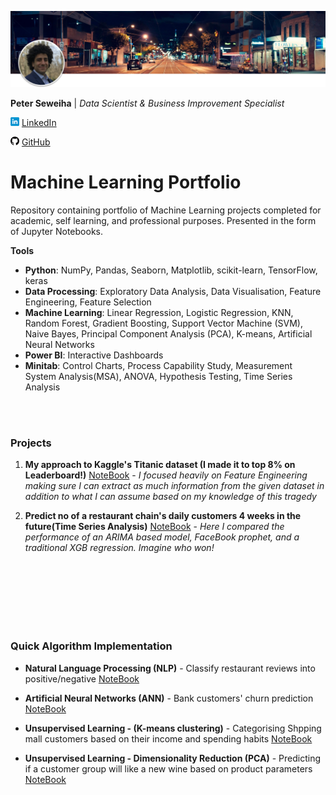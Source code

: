 [![Footer](images/header.png)](https://peter-seweiha.github.io/)

**Peter Seweiha** |
*Data Scientist & Business Improvement Specialist*

  [![LinkedIn](images/linkedin14.png)](https://www.linkedin.com/in/pseweiha/) [LinkedIn](https://www.linkedin.com/in/pseweiha/)

  [![GitHub](images/github14.png)](https://github.com/peter-seweiha) [GitHub](https://github.com/peter-seweiha)


# Machine Learning Portfolio
Repository containing portfolio of Machine Learning projects completed for academic, self learning, and professional purposes. Presented in the form of Jupyter Notebooks.


**Tools**
  - **Python**: NumPy, Pandas, Seaborn, Matplotlib, scikit-learn, TensorFlow, keras
  - **Data Processing**: Exploratory Data Analysis, Data Visualisation, Feature Engineering, Feature Selection
  - **Machine Learning**: Linear Regression, Logistic Regression, KNN, Random Forest, Gradient Boosting, Support Vector Machine (SVM), Naive Bayes, Principal Component Analysis (PCA), K-means, Artificial Neural Networks
  - **Power BI**: Interactive Dashboards
  - **Minitab**: Control Charts, Process Capability Study, Measurement System Analysis(MSA), ANOVA, Hypothesis Testing, Time Series Analysis

<br/><br/>

### Projects
1. **My approach to Kaggle's Titanic dataset (I made it to top 8% on Leaderboard!)** [NoteBook](https://github.com/peter-seweiha/peter-seweiha.github.io/blob/master/projects/3_The%20Titanic%20Dataset/My_solution.ipynb) - *I focused heavily on Feature Engineering making sure I can extract as much information from the given dataset in addition to what I can assume based on my knowledge of this tragedy*

2. **Predict no of a restaurant chain's daily customers 4 weeks in the future(Time Series Analysis)** [NoteBook](https://github.com/peter-seweiha/peter-seweiha.github.io/blob/master/projects/8_TimeSeries/TimeSeries%20Project.ipynb) - 
*Here I compared the performance of an ARIMA based model, FaceBook prophet, and a traditional XGB regression. Imagine who won!*

<br/><br/>
<br/><br/>
<br/><br/>


### Quick Algorithm Implementation
- **Natural Language Processing (NLP)** - Classify restaurant reviews into positive/negative  [NoteBook](https://github.com/peter-seweiha/peter-seweiha.github.io/blob/master/projects/4_NLP/%20Natural%20Language%20Processing.ipynb)

- **Artificial Neural Networks (ANN)** - Bank customers' churn prediction  [NoteBook](https://github.com/peter-seweiha/peter-seweiha.github.io/blob/master/projects/5_ANN/Churn%20Prediction%20using%20Deep%20Learning.ipynb)

- **Unsupervised Learning - (K-means clustering)** - Categorising Shpping mall customers based on their income and spending habits  [NoteBook](https://github.com/peter-seweiha/peter-seweiha.github.io/blob/master/projects/6_k-means/K-means%20clustering.ipynb)

- **Unsupervised Learning - Dimensionality Reduction (PCA)** - Predicting if a customer group will like a new wine based on product parameters  [NoteBook](https://github.com/peter-seweiha/peter-seweiha.github.io/blob/master/projects/7_PCA/Principal%20Component%20Analysis%20(PCA).ipynb)
